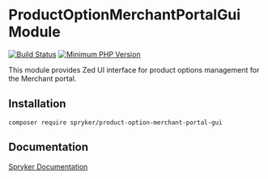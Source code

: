 # ProductOptionMerchantPortalGui Module
[![Build Status](https://travis-ci.org/spryker/product-option-merchant-portal-gui.svg)](https://travis-ci.org/spryker/product-option-merchant-portal-gui)
[![Minimum PHP Version](https://img.shields.io/badge/php-%3E%3D%207.3-8892BF.svg)](https://php.net/)

This module provides Zed UI interface for product options management for the Merchant portal.

## Installation

```
composer require spryker/product-option-merchant-portal-gui
```

## Documentation

[Spryker Documentation](https://documentation.spryker.com/module_guide/overview.htm)

